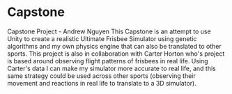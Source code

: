 # Capstone
 
Capstone Project - Andrew Nguyen
This Capstone is an attempt to use Unity to create a realistic Ultimate Frisbee Simulator using genetic algorithms and my own physics engine that can also be translated to other sports. This project is also in collaboration with Carter Horton who's project is based around observing flight patterns of frisbees in real life. Using Carter's data I can make my simulator more accurate to real life, and this same strategy could be used across other sports (observing their movement and reactions in real life to translate to a 3D simulator).